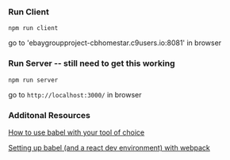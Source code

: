 
### Run Client

`npm run client`

go to 'ebaygroupproject-cbhomestar.c9users.io:8081' in browser

### Run Server -- still need to get this working

`npm run server`

go to `http://localhost:3000/` in browser


### Additonal Resources

[How to use babel with your tool of choice](https://babeljs.io/docs/setup/)

[Setting up babel (and a react dev environment) with webpack ](https://robots.thoughtbot.com/setting-up-webpack-for-react-and-hot-module-replacement)

